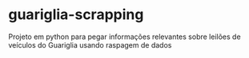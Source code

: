 # guariglia-scrapping
Projeto em python para pegar informações relevantes sobre leilões de veículos do Guariglia usando raspagem de dados 
